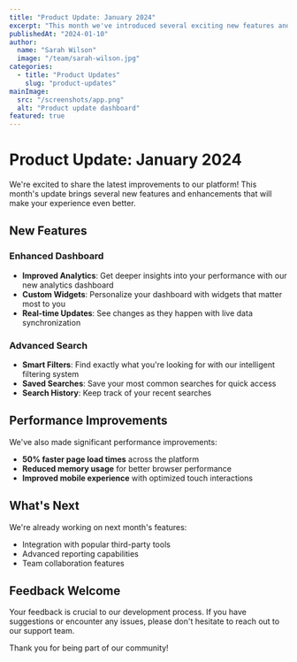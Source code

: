 ```yaml
---
title: "Product Update: January 2024"
excerpt: "This month we've introduced several exciting new features and improvements to enhance your experience."
publishedAt: "2024-01-10"
author:
  name: "Sarah Wilson"
  image: "/team/sarah-wilson.jpg"
categories:
  - title: "Product Updates"
    slug: "product-updates"
mainImage:
  src: "/screenshots/app.png"
  alt: "Product update dashboard"
featured: true
---
```


# Product Update: January 2024

We're excited to share the latest improvements to our platform! This month's update brings several new features and enhancements that will make your experience even better.

## New Features

### Enhanced Dashboard
- **Improved Analytics**: Get deeper insights into your performance with our new analytics dashboard
- **Custom Widgets**: Personalize your dashboard with widgets that matter most to you
- **Real-time Updates**: See changes as they happen with live data synchronization

### Advanced Search
- **Smart Filters**: Find exactly what you're looking for with our intelligent filtering system
- **Saved Searches**: Save your most common searches for quick access
- **Search History**: Keep track of your recent searches

## Performance Improvements

We've also made significant performance improvements:

- **50% faster page load times** across the platform
- **Reduced memory usage** for better browser performance
- **Improved mobile experience** with optimized touch interactions

## What's Next

We're already working on next month's features:

- Integration with popular third-party tools
- Advanced reporting capabilities
- Team collaboration features

## Feedback Welcome

Your feedback is crucial to our development process. If you have suggestions or encounter any issues, please don't hesitate to reach out to our support team.

Thank you for being part of our community!


